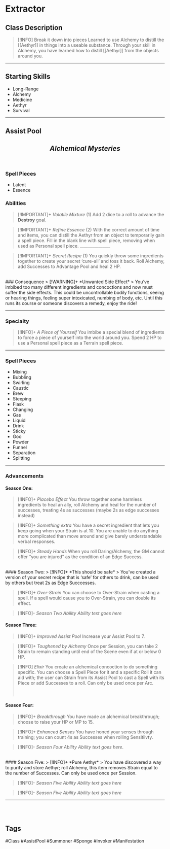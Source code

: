# Extractor

## Class Description
> [!INFO] Break it down into pieces
> Learned to use Alchemy to distill the [[Aethyr]] in things into a useable substance.
> Through your skill in Alchemy, you have learned how to distill [[Aethyr]] from the objects around you.


***

## Starting Skills
- Long-Range
- Alchemy
- Medicine
- Aethyr
- Survival

***
## Assist Pool 
<h2><i><center>Alchemical Mysteries</i></h2></center>
<br>

### Spell Pieces
- Latent
- Essence 


### Abilities
>[!IMPORTANT]+ *Volatile Mixture* (1) 
> Add 2 dice to a roll to advance the **Destroy** goal.

>[!IMPORTANT]+ *Refine Essence* (2) 
> With the correct amount of time and items, you can distill the Aethyr from an object to temporarily gain a spell piece. Fill in the blank line with spell piece, removing when used as Personal spell piece.
> 	 \_\_\_\_\_\_\_\_\_\_\_\_\_\_\_

 >[!IMPORTANT]+ *Secret Recipe* (1) 
 >You quickly throw some ingredients together to create your secret ‘cure-all’ and toss it back. Roll Alchemy, add Successes to Advantage Pool and heal 2 HP.
<br>
### Consequence
> [!WARNING]+  *Unwanted Side Effect*
> You’ve imbibed too many different ingredients and concoctions and now must suffer the side effects. This could be uncontrollable bodily functions, seeing or hearing things, feeling super intoxicated, numbing of body, etc. Until this runs its course or someone discovers a remedy, enjoy the ride!

***
### Specialty
> [!INFO]+ *A Piece of Yourself* 
> You imbibe a special blend of ingredients to force a piece of yourself into the world around you. Spend 2 HP to use a Personal spell piece as a Terrain spell piece.

***
### Spell Pieces
- Mixing
- Bubbling
- Swirling
- Caustic
- Brew
- Steeping
- Flask
- Changing
- Gas
- Liquid
- Drink 
- Sticky
- Goo
- Powder
- Funnel
- Separation
- Splitting

---
### Advancements

#### Season One:
> [!INFO]+ *Placebo Effect* 
> You throw together some harmless ingredients to heal an ally, roll Alchemy and heal for the number of successes, treating 4s as successes (maybe 2s as edge successes instead)

> [!INFO]+ *Something extra* 
> You have a secret ingredient that lets you keep going when your Strain is at 10. You are unable to do anything more complicated than move around and give barely understandable verbal responses.

> [!INFO]+ *Steady Hands* 
> When you roll Daring/Alchemy, the GM cannot offer “you are injured” as the condition of an Edge Success.
<br>
#### Season Two:
> [!INFO]+ *This should be safe* 
> You’ve created a version of your secret recipe that is ‘safe’ for others to drink, can be used by others but treat 2s as Edge Succcesses.

>[!INFO]+ *Over-Strain* 
> You can choose to Over-Strain when casting a spell. If a spell would cause you to Over-Strain, you can double its effect.

> [!INFO]- *Season Two Ability* 
> *Ability text goes here*


#### Season Three:
> [!INFO]+ *Improved Assist Pool* 
> Increase your Assist Pool to 7.

> [!INFO]+ *Toughened by Alchemy* 
> Once per Session, you can take 2 Strain to remain standing until end of the Scene even if at or below 0 HP.

> [!INFO] *Elixir* 
> You create an alchemical concoction to do something specific. You can choose a Spell Piece for it and a specific Roll it can aid with; the user can Strain from its Assist Pool to cast a Spell with its Piece or add Successes to a roll. Can only be used once per Arc.   
<br><br>
#### Season Four:
> [!INFO]+ *Breakthrough* 
> You have made an alchemical breakthrough; choose to raise your HP or MP to 15.

> [!INFO]+ *Enhanced Senses* 
> You have honed your senses through training; you can count 4s as Successes when rolling Sensitiivty.

> [!INFO]- *Season Four Ability* 
> *Ability text goes here*.
<br>
#### Season Five:
> [!INFO]+ *Pure Aethyr* 
> You have discovered a way to purify and store Aethyr; roll Alchemy, this item removes Strain equal to the number of Successes. Can only be used once per Session.

> [!INFO]- *Season Five Ability* 
> *Ability text goes here*

> [!INFO]- *Season Five Ability* 
> *Ability text goes here*

--- 
<br>

<br>

## Tags
#Class #AssistPool #Summoner #Sponge #Invoker #Manifestation

